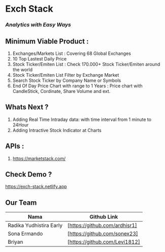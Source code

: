 # Exch Stack
### _Analytics with Easy Ways_


## Minimum Viable Product :

1. Exchanges/Markets List : Covering 68 Global Exchanges
2. 10 Top Lastest Daily Price 
3. Stock Ticker/Emiten List : Check 170.000+ Stock Ticker/Emiten around the world
4. Stock Ticker/Emiten List Filter by Exchange Market
5. Search Stock Ticker by Company Name or Symbols
6. End Of Day Price Chart with range to 1 Years : Price chart with CandleStick, Cordinate, Share Volume and ext.


## Whats Next ?

1. Adding Real Time Intraday data: with time interval from 1 minute to 24Hour
2. Adding Intractive Stock Indicator at Charts


## APIs :
1. https://marketstack.com/

## Check Demo ?
https://exch-stack.netlify.app

## Our Team

| Nama | Github Link |
| ------ | ------ |
| Radika Yudhistira Early | [https://github.com/ardhisr1] |
| Sona Ermando | [https://github.com/sonex23] |
| Briyan | [https://github.com/Levi1812] |
